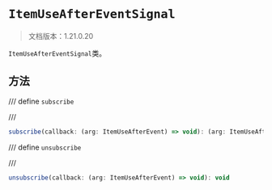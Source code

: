 # `ItemUseAfterEventSignal`

> 文档版本：1.21.0.20

`ItemUseAfterEventSignal`类。

## 方法

/// define
`subscribe`


///

```js
subscribe(callback: (arg: ItemUseAfterEvent) => void): (arg: ItemUseAfterEvent) => void
```


/// define
`unsubscribe`


///

```js
unsubscribe(callback: (arg: ItemUseAfterEvent) => void): void
```

